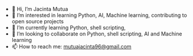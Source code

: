 - 👋 Hi, I’m Jacinta Mutua
- 👀 I’m interested in learning Python, AI, Machine learning, contributing to open source projects
- 🌱 I’m currently learning Python, shell scripting,
- 💞️ I’m looking to collaborate on Python, shell scripting, AI and Machine learning 
- 📫 How to reach me: mutuajacinta96@gmail.com


